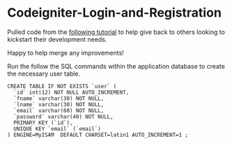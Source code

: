 # Codeigniter-Login-and-Registration

Pulled code from the [following tutorial](http://www.kodingmadesimple.com/2016/06/codeigniter-login-and-registration-tutorial-source-code.html) to help give back to others looking to kickstart their development needs. 

Happy to help merge any improvements!


Run the follow the SQL commands within the application database to create the necessary user table.
```
CREATE TABLE IF NOT EXISTS `user` (
  `id` int(12) NOT NULL AUTO_INCREMENT,
  `fname` varchar(30) NOT NULL,
  `lname` varchar(30) NOT NULL,
  `email` varchar(60) NOT NULL,
  `password` varchar(40) NOT NULL,
  PRIMARY KEY (`id`),
  UNIQUE KEY `email` (`email`)
) ENGINE=MyISAM  DEFAULT CHARSET=latin1 AUTO_INCREMENT=1 ;
```
